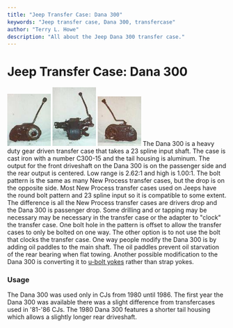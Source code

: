 ```yaml
---
title: "Jeep Transfer Case: Dana 300"
keywords: "Jeep transfer case, Dana 300, transfercase"
author: "Terry L. Howe"
description: "All about the Jeep Dana 300 transfer case."
---
```


# Jeep Transfer Case: Dana 300
[![D300 front](/xfer/d300fT.jpg)](/xfer/d300f.jpg)
[![D300 side](/xfer/d300sT.jpg)](/xfer/d300s.jpg)
[![D300 back](/xfer/d300bT.jpg)](/xfer/d300b.jpg)
The Dana 300 is a heavy duty gear driven transfer
case that takes a 23 spline input shaft.  The case is cast
iron with a number C300-15 and the tail housing is aluminum.
The output for the front driveshaft on the Dana 300 is on the
passenger side and the rear output is centered.  Low range
is 2.62:1 and high is 1.00:1.
The bolt pattern is the same as many New Process transfer
cases, but the drop is on the opposite side.  Most New Process
transfer cases used on Jeeps have the round bolt pattern and
23 spline input so it is compatible to some extent.  The
difference is all the New Process transfer cases are drivers
drop and the Dana 300 is passenger drop.  Some drilling and
or tapping may be necessary may be necessary in the transfer
case or the adapter to "clock" the transfer case.  One bolt
hole in the pattern is offset to allow the transfer cases to
only be bolted on one way.  The other option is to not use
the bolt that clocks the transfer case.
One way people modify the Dana 300 is by adding oil paddles
to the main shaft.  The oil paddles prevent oil starvation
of the rear bearing when flat towing.  Another possible
modification to the Dana 300 is converting it to
[u-bolt yokes](d300ub.html) rather than strap yokes.
### Usage
The Dana 300 was used only in CJs from 1980 until 1986.
The first year the Dana 300 was available there was
a slight difference from transfercases used in '81-'86 CJs.
The 1980 Dana 300 features a shorter tail housing which allows
a slightly longer rear driveshaft.